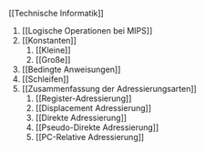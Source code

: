 [[Technische Informatik]]

1. [[Logische Operationen bei MIPS]]
2. [[Konstanten]]
	1. [[Kleine]]
	2. [[Große]]
3. [[Bedingte Anweisungen]]
4. [[Schleifen]]
5. [[Zusammenfassung der Adressierungsarten]]
	1. [[Register-Adressierung]]
	2. [[Displacement Adressierung]]
	3. [[Direkte Adressierung]]
	4. [[Pseudo-Direkte Adressierung]]
	5. [[PC-Relative Adressierung]]
